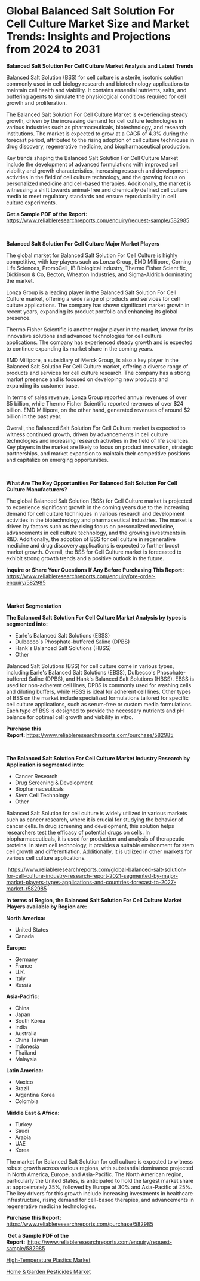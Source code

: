 <p><h1>Global Balanced Salt Solution For Cell Culture Market Size and Market Trends: Insights and Projections from 2024 to 2031</h1></p><p><strong>Balanced Salt Solution For Cell Culture Market Analysis and Latest Trends</strong></p>
<p><p>Balanced Salt Solution (BSS) for cell culture is a sterile, isotonic solution commonly used in cell biology research and biotechnology applications to maintain cell health and viability. It contains essential nutrients, salts, and buffering agents to simulate the physiological conditions required for cell growth and proliferation.</p><p>The Balanced Salt Solution For Cell Culture Market is experiencing steady growth, driven by the increasing demand for cell culture technologies in various industries such as pharmaceuticals, biotechnology, and research institutions. The market is expected to grow at a CAGR of 4.3% during the forecast period, attributed to the rising adoption of cell culture techniques in drug discovery, regenerative medicine, and biopharmaceutical production.</p><p>Key trends shaping the Balanced Salt Solution For Cell Culture Market include the development of advanced formulations with improved cell viability and growth characteristics, increasing research and development activities in the field of cell culture technology, and the growing focus on personalized medicine and cell-based therapies. Additionally, the market is witnessing a shift towards animal-free and chemically defined cell culture media to meet regulatory standards and ensure reproducibility in cell culture experiments.</p></p>
<p><strong>Get a Sample PDF of the Report:&nbsp;</strong> <a href="https://www.reliableresearchreports.com/enquiry/request-sample/582985">https://www.reliableresearchreports.com/enquiry/request-sample/582985</a></p>
<p>&nbsp;</p>
<p><strong>Balanced Salt Solution For Cell Culture Major Market Players</strong></p>
<p><p>The global market for Balanced Salt Solution For Cell Culture is highly competitive, with key players such as Lonza Group, EMD Millipore, Corning Life Sciences, PromoCell, IB Biological Industry, Thermo Fisher Scientific, Dickinson & Co, Becton, Wheaton Industries, and Sigma-Aldrich dominating the market.</p><p>Lonza Group is a leading player in the Balanced Salt Solution For Cell Culture market, offering a wide range of products and services for cell culture applications. The company has shown significant market growth in recent years, expanding its product portfolio and enhancing its global presence.</p><p>Thermo Fisher Scientific is another major player in the market, known for its innovative solutions and advanced technologies for cell culture applications. The company has experienced steady growth and is expected to continue expanding its market share in the coming years.</p><p>EMD Millipore, a subsidiary of Merck Group, is also a key player in the Balanced Salt Solution For Cell Culture market, offering a diverse range of products and services for cell culture research. The company has a strong market presence and is focused on developing new products and expanding its customer base.</p><p>In terms of sales revenue, Lonza Group reported annual revenues of over $5 billion, while Thermo Fisher Scientific reported revenues of over $24 billion. EMD Millipore, on the other hand, generated revenues of around $2 billion in the past year.</p><p>Overall, the Balanced Salt Solution For Cell Culture market is expected to witness continued growth, driven by advancements in cell culture technologies and increasing research activities in the field of life sciences. Key players in the market are likely to focus on product innovation, strategic partnerships, and market expansion to maintain their competitive positions and capitalize on emerging opportunities.</p></p>
<p>&nbsp;</p>
<p><strong>What Are The Key Opportunities For Balanced Salt Solution For Cell Culture Manufacturers?</strong></p>
<p><p>The global Balanced Salt Solution (BSS) for Cell Culture market is projected to experience significant growth in the coming years due to the increasing demand for cell culture techniques in various research and development activities in the biotechnology and pharmaceutical industries. The market is driven by factors such as the rising focus on personalized medicine, advancements in cell culture technology, and the growing investments in R&D. Additionally, the adoption of BSS for cell culture in regenerative medicine and drug discovery applications is expected to further boost market growth. Overall, the BSS for Cell Culture market is forecasted to exhibit strong growth trends and a positive outlook in the future.</p></p>
<p><strong>Inquire or Share Your Questions If Any Before Purchasing This Report:</strong> <a href="https://www.reliableresearchreports.com/enquiry/pre-order-enquiry/582985">https://www.reliableresearchreports.com/enquiry/pre-order-enquiry/582985</a></p>
<p>&nbsp;</p>
<p><strong>Market Segmentation</strong></p>
<p><strong>The Balanced Salt Solution For Cell Culture Market Analysis by types is segmented into:</strong></p>
<p><ul><li>Earle`s Balanced Salt Solutions (EBSS)</li><li>Dulbecco`s Phosphate-buffered Saline (DPBS)</li><li>Hank`s Balanced Salt Solutions (HBSS)</li><li>Other</li></ul></p>
<p><p>Balanced Salt Solutions (BSS) for cell culture come in various types, including Earle's Balanced Salt Solutions (EBSS), Dulbecco's Phosphate-buffered Saline (DPBS), and Hank's Balanced Salt Solutions (HBSS). EBSS is used for non-adherent cell lines, DPBS is commonly used for washing cells and diluting buffers, while HBSS is ideal for adherent cell lines. Other types of BSS on the market include specialized formulations tailored for specific cell culture applications, such as serum-free or custom media formulations. Each type of BSS is designed to provide the necessary nutrients and pH balance for optimal cell growth and viability in vitro.</p></p>
<p><strong>Purchase this Report:&nbsp;</strong><a href="https://www.reliableresearchreports.com/purchase/582985">https://www.reliableresearchreports.com/purchase/582985</a></p>
<p>&nbsp;</p>
<p><strong>The Balanced Salt Solution For Cell Culture Market Industry Research by Application is segmented into:</strong></p>
<p><ul><li>Cancer Research</li><li>Drug Screening & Development</li><li>Biopharmaceuticals</li><li>Stem Cell Technology</li><li>Other</li></ul></p>
<p><p>Balanced Salt Solution for cell culture is widely utilized in various markets such as cancer research, where it is crucial for studying the behavior of cancer cells. In drug screening and development, this solution helps researchers test the efficacy of potential drugs on cells. In biopharmaceuticals, it is used for production and analysis of therapeutic proteins. In stem cell technology, it provides a suitable environment for stem cell growth and differentiation. Additionally, it is utilized in other markets for various cell culture applications.</p></p>
<p><a href="https://www.reliableresearchreports.com/global-balanced-salt-solution-for-cell-culture-industry-research-report-2021-segmented-by-major-market-players-types-applications-and-countries-forecast-to-2027-market-r582985">&nbsp;https://www.reliableresearchreports.com/global-balanced-salt-solution-for-cell-culture-industry-research-report-2021-segmented-by-major-market-players-types-applications-and-countries-forecast-to-2027-market-r582985</a></p>
<p><strong>In terms of Region, the Balanced Salt Solution For Cell Culture Market Players available by Region are:</strong></p>
<p>
    <p> <strong> North America: </strong>
        <ul>
            <li>United States</li>
            <li>Canada</li>
        </ul>
        </p> 
    <p> <strong> Europe: </strong>
        <ul>
            <li>Germany</li>
            <li>France</li>
            <li>U.K.</li>
            <li>Italy</li>
            <li>Russia</li>
        </ul>
        </p> 
    <p> <strong> Asia-Pacific: </strong>
        <ul>
            <li>China</li>
            <li>Japan</li>
            <li>South Korea</li>
            <li>India</li>
            <li>Australia</li>
            <li>China Taiwan</li>
            <li>Indonesia</li>
            <li>Thailand</li>
            <li>Malaysia</li>
        </ul>
        </p> 
    <p> <strong> Latin America: </strong>
        <ul>
            <li>Mexico</li>
            <li>Brazil</li>
            <li>Argentina Korea</li>
            <li>Colombia</li>
        </ul>
        </p> 
    <p> <strong> Middle East & Africa: </strong>
        <ul>
            <li>Turkey</li>
            <li>Saudi</li>
            <li>Arabia</li>
            <li>UAE</li>
            <li>Korea</li>
        </ul>
    </p>
    </p>
<p><p>The market for Balanced Salt Solution for cell culture is expected to witness robust growth across various regions, with substantial dominance projected in North America, Europe, and Asia-Pacific. The North American region, particularly the United States, is anticipated to hold the largest market share at approximately 35%, followed by Europe at 30% and Asia-Pacific at 25%. The key drivers for this growth include increasing investments in healthcare infrastructure, rising demand for cell-based therapies, and advancements in regenerative medicine technologies.</p></p>
<p><strong>Purchase this Report: </strong><a href="https://www.reliableresearchreports.com/purchase/582985">https://www.reliableresearchreports.com/purchase/582985</a></p>
<p>&nbsp;<strong>Get a Sample PDF of the Report:&nbsp;&nbsp;</strong><a href="https://www.reliableresearchreports.com/enquiry/request-sample/582985">https://www.reliableresearchreports.com/enquiry/request-sample/582985</a></p>
<p><strong></strong></p>
<p><p><a href="https://github.com/carolalsopr44536/Market-Research-Report-List-1/blob/main/high-temperature-plastics-market.md">High-Temperature Plastics Market</a></p><p><a href="https://github.com/esmeraldaezzy156/Market-Research-Report-List-1/blob/main/home-garden-pesticides-market.md">Home & Garden Pesticides Market</a></p></p>